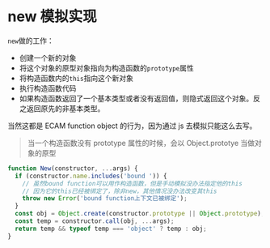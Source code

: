 # new 模拟实现

`new`做的工作：

- 创建一个新的对象
- 将这个对象的原型对象指向为构造函数的`prototype`属性
- 将构造函数内的`this`指向这个新对象
- 执行构造函数代码
- 如果构造函数返回了一个基本类型或者没有返回值，则隐式返回这个对象。反之返回原先的非基本类型。

当然这都是 ECAM function object 的行为，因为通过 js 去模拟只能这么去写。

> 当一个构造函数没有 prototype 属性的时候，会以 Object.prototye 当做对象的原型

```js
function New(constructor, ...args) {
  if (constructor.name.includes('bound ')) {
    // 虽然bound function可以用作构造函数，但是手动模拟没办法指定他的this
    // 因为它的this已经被绑定了，除非new，其他情况没办法改变其this
    throw new Error('bound function上下文已被绑定');
  }
  const obj = Object.create(constructor.prototype || Object.prototype);
  const temp = constructor.call(obj, ...args);
  return temp && typeof temp === 'object' ? temp : obj;
}
```
